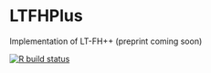 # LTFHPlus

Implementation of LT-FH++ (preprint coming soon)

<!-- badges: start -->
[![R build status](https://github.com/EmilMiP/LTFHPlus/workflows/R-CMD-check/badge.svg)](https://github.com/EmilMiP/LTFHPlus/actions)
<!-- badges: end -->
